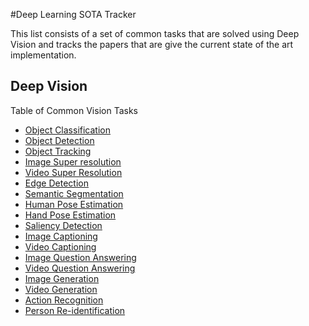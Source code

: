 #Deep Learning SOTA Tracker

This list consists of a set of common tasks that are solved using Deep Vision and tracks the papers that are give the current state of the art implementation.

## Deep Vision

Table of Common Vision Tasks

- [Object Classification](#)
- [Object Detection](#)
- [Object Tracking](#)
- [Image Super resolution](#)
- [Video Super Resolution](#)
- [Edge Detection](#)
- [Semantic Segmentation](#)
- [Human Pose Estimation](#)
- [Hand Pose Estimation](#)
- [Saliency Detection](#)
- [Image Captioning](#)
- [Video Captioning](#)
- [Image Question Answering](#)
- [Video Question Answering](#)
- [Image Generation](#)
- [Video Generation](#)
- [Action Recognition](#)
- [Person Re-identification](#)


